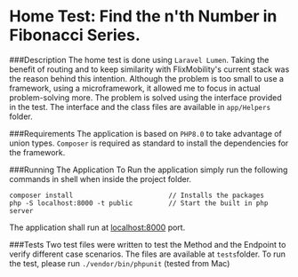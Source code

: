 # Home Test: Find the n'th Number in Fibonacci Series. 

###Description
The home test is done using ``Laravel Lumen``. Taking the benefit of routing and to keep similarity with FlixMobility's current stack was the reason behind this intention.
Although the problem is too small to use a framework, using a microframework, it allowed me to focus in actual problem-solving more.
The problem is solved using the interface provided in the test. The interface and the class files are available in ``app/Helpers`` folder.

###Requirements
The application is based on ``PHP8.0`` to take advantage of union types.
``Composer`` is required as standard to install the dependencies for the framework.

###Running The Application
To Run the application simply run the following commands in shell when inside the project folder.
```angular2html
composer install                        // Installs the packages
php -S localhost:8000 -t public         // Start the built in php server
```
The application shall run at [localhost:8000](localhost:8000) port.

###Tests
Two test files were written to test the Method and the Endpoint to verify different case scenarios.
The files are available at ``tests``folder.
To run the test, please run ``./vendor/bin/phpunit`` (tested from Mac)


